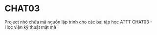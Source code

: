 # CHAT03
Project nhỏ chứa mã nguồn lập trình cho các bài tập học ATTT CHAT03 - Học viện kỹ thuật mật mã
